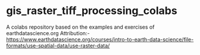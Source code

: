 # gis_raster_tiff_processing_colabs
A colabs repository based on the examples and exercises of earthdatascience.org
Attribution:- https://www.earthdatascience.org/courses/intro-to-earth-data-science/file-formats/use-spatial-data/use-raster-data/
